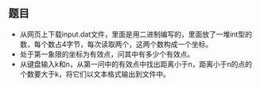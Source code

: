 ## 题目

- 从网页上下载input.dat文件，里面是用二进制编写的，里面放了一堆int型的数，每个数占4字节，每次读取两个，这两个数构成一个坐标。 
- 处于第一象限的坐标为有效点，问其中有多少个有效点。 
- 从键盘输入k和n，从第一问中的有效点中找出距离小于n，距离小于n的点的个数要大于k，将它们以文本格式输出到文件中。